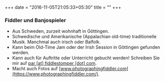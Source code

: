 +++
date = "2016-11-05T21:05:33+05:30"
title = ""
+++	

### Fiddler und Banjospieler
- Aus Schweden, zurzeit wohnhaft in Göttingen.
- Schwedische und Amerikanische (Appalachian old-time) traditionelle Musik. Manchmal auch irisch oder Balfolk.
- Kann beim Old-Time Jam oder der Irish Session in Göttingen gefunden werden.
- Kann auch für Auftritte oder Unterricht gebucht werden! Schreiben Sie mir auf [par [at] fiddlestomper [dot] com](mailto:par@fiddlestomper.com).
- Macht auch Fotos auf [www.photographingfiddler.com](https://www.photographingfiddler.com/).